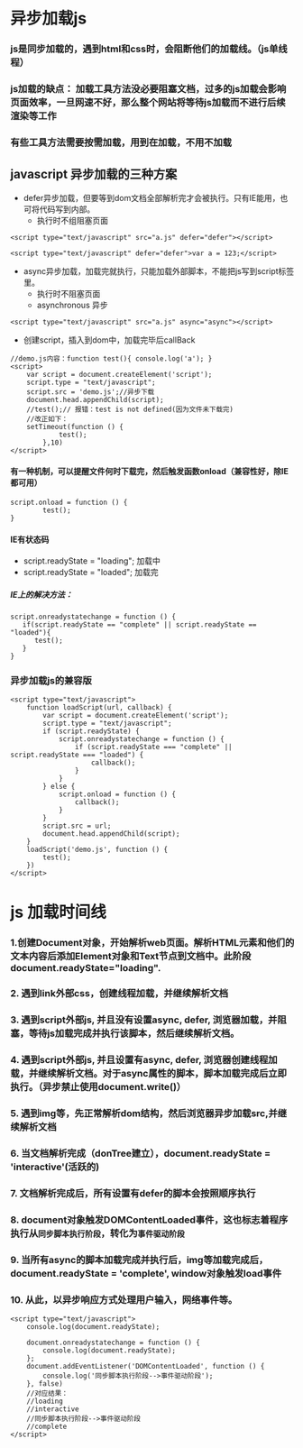 # 异步加载js
### js是同步加载的，遇到html和css时，会阻断他们的加载线。（js单线程）
### js加载的缺点： 加载工具方法没必要阻塞文档，过多的js加载会影响页面效率，一旦网速不好，那么整个网站将等待js加载而不进行后续渲染等工作
### 有些工具方法需要按需加载，用到在加载，不用不加载

## javascript 异步加载的三种方案
* defer异步加载，但要等到dom文档全部解析完才会被执行。只有IE能用，也可将代码写到内部。
    * 执行时不组阻塞页面
```
<script type="text/javascript" src="a.js" defer="defer"></script>
```
```
<script type="text/javascript" defer="defer">var a = 123;</script>
```
* async异步加载，加载完就执行，只能加载外部脚本，不能把js写到script标签里。
    * 执行时不阻塞页面
    * asynchronous 异步
```
<script type="text/javascript" src="a.js" async="async"></script>
```
* 创建script，插入到dom中，加载完毕后callBack
```
//demo.js内容：function test(){ console.log('a'); } 
<script>
    var script = document.createElement('script');
    script.type = "text/javascript";
    script.src = 'demo.js';//异步下载
    document.head.appendChild(script);
    //test();// 报错：test is not defined(因为文件未下载完)
    //改正如下： 
    setTimeout(function () {
            test();
        },10)
</script>
```
#### 有一种机制，可以提醒文件何时下载完，然后触发函数onload（兼容性好，除IE都可用）
```
script.onload = function () {
        test();
}
```
#### IE有状态码
* script.readyState = "loading"; 加载中
* script.readyState = "loaded";  加载完
##### IE上的解决方法：
```
script.onreadystatechange = function () {
   if(script.readyState == "complete" || script.readyState == "loaded"){
      test();
   }
}
```
### 异步加载js的兼容版
```
<script type="text/javascript">
    function loadScript(url, callback) {
        var script = document.createElement('script');
        script.type = "text/javascript";
        if (script.readyState) {
            script.onreadystatechange = function () {
                if (script.readyState === "complete" || script.readyState === "loaded") {
                    callback();
                }
            }
        } else {
            script.onload = function () {
                callback();
            }
        }
        script.src = url;
        document.head.appendChild(script);
    }
    loadScript('demo.js', function () {
        test();
    })
</script>
```

# js 加载时间线
### 1.创建Document对象，开始解析web页面。解析HTML元素和他们的文本内容后添加Element对象和Text节点到文档中。此阶段document.readyState="loading".
### 2. 遇到link外部css，创建线程加载，并继续解析文档
### 3. 遇到script外部js, 并且没有设置async, defer, 浏览器加载，并阻塞，等待js加载完成并执行该脚本，然后继续解析文档。
### 4. 遇到script外部js, 并且设置有async, defer, 浏览器创建线程加载，并继续解析文档。对于async属性的脚本，脚本加载完成后立即执行。（异步禁止使用document.write()）
### 5. 遇到img等，先正常解析dom结构，然后浏览器异步加载src,并继续解析文档
### 6. 当文档解析完成（donTree建立），document.readyState = 'interactive'(活跃的)
### 7. 文档解析完成后，所有设置有defer的脚本会按照顺序执行
### 8. document对象触发DOMContentLoaded事件，这也标志着程序执行从`同步脚本执行阶段`，转化为`事件驱动阶段`
### 9. 当所有async的脚本加载完成并执行后，img等加载完成后，document.readyState = 'complete', window对象触发load事件
### 10. 从此，以异步响应方式处理用户输入，网络事件等。

```
<script type="text/javascript">
    console.log(document.readyState);

    document.onreadystatechange = function () {
        console.log(document.readyState);
    };
    document.addEventListener('DOMContentLoaded', function () {
        console.log('同步脚本执行阶段-->事件驱动阶段');
    }, false)
    //对应结果：
    //loading
    //interactive
    //同步脚本执行阶段-->事件驱动阶段
    //complete
</script>
```


